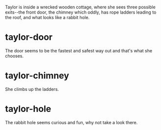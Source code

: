 Taylor is inside a wrecked wooden cottage, where she sees three possible exits--the front door, the chimney which oddly, has rope ladders leading to the roof, and what looks like a rabbit hole.

# taylor-door
The door seems to be the fastest and safest way out and that's what she chooses.

# taylor-chimney
She climbs up the ladders.

# taylor-hole
The rabbit hole seems curious and fun, why not take a look there.
